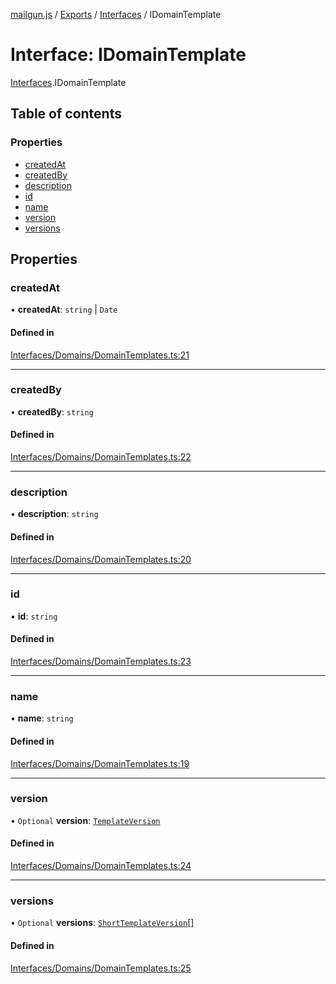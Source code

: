 [mailgun.js](../README.md) / [Exports](../modules.md) / [Interfaces](../modules/Interfaces.md) / IDomainTemplate

# Interface: IDomainTemplate

[Interfaces](../modules/Interfaces.md).IDomainTemplate

## Table of contents

### Properties

- [createdAt](Interfaces.IDomainTemplate.md#createdat)
- [createdBy](Interfaces.IDomainTemplate.md#createdby)
- [description](Interfaces.IDomainTemplate.md#description)
- [id](Interfaces.IDomainTemplate.md#id)
- [name](Interfaces.IDomainTemplate.md#name)
- [version](Interfaces.IDomainTemplate.md#version)
- [versions](Interfaces.IDomainTemplate.md#versions)

## Properties

### createdAt

• **createdAt**: `string` \| `Date`

#### Defined in

[Interfaces/Domains/DomainTemplates.ts:21](https://github.com/mailgun/mailgun.js/blob/c04a97a/lib/Interfaces/Domains/DomainTemplates.ts#L21)

___

### createdBy

• **createdBy**: `string`

#### Defined in

[Interfaces/Domains/DomainTemplates.ts:22](https://github.com/mailgun/mailgun.js/blob/c04a97a/lib/Interfaces/Domains/DomainTemplates.ts#L22)

___

### description

• **description**: `string`

#### Defined in

[Interfaces/Domains/DomainTemplates.ts:20](https://github.com/mailgun/mailgun.js/blob/c04a97a/lib/Interfaces/Domains/DomainTemplates.ts#L20)

___

### id

• **id**: `string`

#### Defined in

[Interfaces/Domains/DomainTemplates.ts:23](https://github.com/mailgun/mailgun.js/blob/c04a97a/lib/Interfaces/Domains/DomainTemplates.ts#L23)

___

### name

• **name**: `string`

#### Defined in

[Interfaces/Domains/DomainTemplates.ts:19](https://github.com/mailgun/mailgun.js/blob/c04a97a/lib/Interfaces/Domains/DomainTemplates.ts#L19)

___

### version

• `Optional` **version**: [`TemplateVersion`](../modules.md#templateversion)

#### Defined in

[Interfaces/Domains/DomainTemplates.ts:24](https://github.com/mailgun/mailgun.js/blob/c04a97a/lib/Interfaces/Domains/DomainTemplates.ts#L24)

___

### versions

• `Optional` **versions**: [`ShortTemplateVersion`](../modules.md#shorttemplateversion)[]

#### Defined in

[Interfaces/Domains/DomainTemplates.ts:25](https://github.com/mailgun/mailgun.js/blob/c04a97a/lib/Interfaces/Domains/DomainTemplates.ts#L25)
